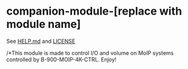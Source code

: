 # companion-module-[replace with module name]

See [HELP.md](./companion/HELP.md) and [LICENSE](./LICENSE)

/*This module is made to control I/O and volume on MoIP systems controlled by B-900-MOIP-4K-CTRL. Enjoy!

